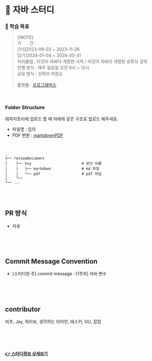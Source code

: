 
# 📖 자바 스터디


### 🔷 학습 목표
 
> [!NOTE]\
> 기 &nbsp;&nbsp;&nbsp;&nbsp;&nbsp; 간 : <br/>
> [1기]2023-09-03 ~ 2023-11-26 <br/>
> [2기]2024-01-04 ~ 2024-03-31 <br/>
> 커리큘럼 : 이것이 자바다 개정판 서적 / 이것이 자바다 개정판 유튜브 강의 <br/>
> 진행 방식 : 매주 일요일 오전 8시 ~ 12시 <br/>
> 공유 방식 : 깃허브 저장소 <br/><br/>
> 플랫폼 : [프로그래머스](https://community.programmers.co.kr/study/1519)
>


<br/>


### Folder Structure

레파지토리에 업로드 할 때 아래와 같은 구조로 업로드 해주세요. <br/>

* 파일명 : 임의
* PDF 변환 : <a href="https://marketplace.visualstudio.com/items?itemName=yzane.markdown-pdf">markdownPDF</a>

<br/>

    .
    ├── reviewDocument
    │    ├── hsy                       # 본인 이름
    │    │   ├── markdown              # md 파일
    │    │   └── pdf                   # pdf 파일
    │    └──  
    └── ...

<br/>


<br/>

## PR 방식

- 자유

<br/><br/><br/>
  
## Commit Message Convention

- [스터디한 주] commit message : [1주차] 자바 변수

<br/><br/><br/>


## contributor
비프, Jay, 하리보, 생각하는 라이언, 테스커, GU, 잡잡

<br/><br/><br/>

#### [👉 스터디정보 상세보기](https://community.programmers.co.kr/study/1519)




